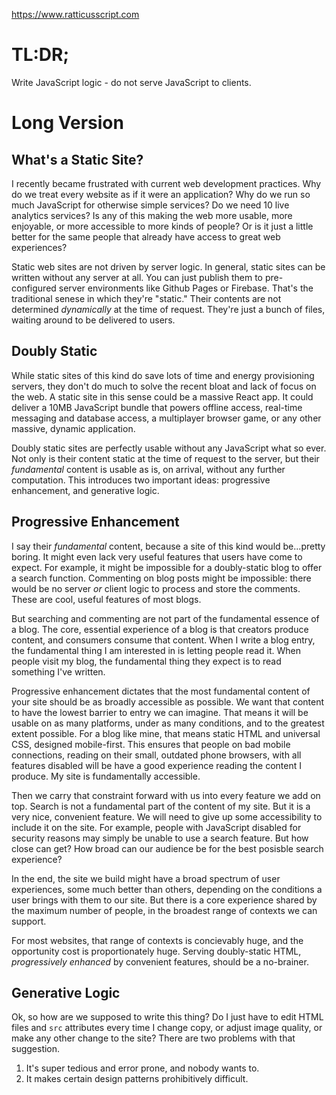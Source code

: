 https://www.ratticusscript.com

# TL:DR;
Write JavaScript logic - do not serve JavaScript to clients.

# Long Version
## What's a Static Site?
I recently became frustrated with current web development practices. Why do we treat every website as if it were an application? Why do we run so much JavaScript for otherwise simple services? Do we need 10 live analytics services? Is any of this making the web more usable, more enjoyable, or more accessible to more kinds of people? Or is it just a little better for the same people that already have access to great web experiences?

Static web sites are not driven by server logic. In general, static sites can be written without any server at all. You can just publish them to pre-configured server environments like Github Pages or Firebase. That's the traditional senese in which they're "static." Their contents are not determined _dynamically_ at the time of request. They're just a bunch of files, waiting around to be delivered to users.

## Doubly Static
While static sites of this kind do save lots of time and energy provisioning servers, they don't do much to solve the recent bloat and lack of focus on the web. A static site in this sense could be a massive React app. It could deliver a 10MB JavaScript bundle that powers offline access, real-time messaging and database access, a multiplayer browser game, or any other massive, dynamic application.

Doubly static sites are perfectly usable without any JavaScript what so ever. Not only is their content static at the time of request to the server, but their _fundamental_ content is usable as is, on arrival, without any further computation. This introduces two important ideas: progressive enhancement, and generative logic.

## Progressive Enhancement
I say their _fundamental_ content, because a site of this kind would be...pretty boring. It might even lack very useful features that users have come to expect. For example, it might be impossible for a doubly-static blog to offer a search function. Commenting on blog posts might be impossible: there would be no server *or* client logic to process and store the comments. These are cool, useful features of most blogs.

But searching and commenting are not part of the fundamental essence of a blog. The core, essential experience of a blog is that creators produce content, and consumers consume that content. When I write a blog entry, the fundamental thing I am interested in is letting people read it. When people visit my blog, the fundamental thing they expect is to read something I've written.

Progressive enhancement dictates that the most fundamental content of your site should be as broadly accessible as possible. We want that content to have the lowest barrier to entry we can imagine. That means it will be usable on as many platforms, under as many conditions, and to the greatest extent possible. For a blog like mine, that means static HTML and universal CSS, designed mobile-first. This ensures that people on bad mobile connections, reading on their small, outdated phone browsers, with all features disabled will be have a good experience reading the content I produce. My site is fundamentally accessible.

Then we carry that constraint forward with us into every feature we add on top. Search is not a fundamental part of the content of my site. But it is a very nice, convenient feature. We will need to give up some accessibility to include it on the site. For example, people with JavaScript disabled for security reasons may simply be unable to use a search feature. But how close can get? How broad can our audience be for the best posisble search experience?

In the end, the site we build might have a broad spectrum of user experiences, some much better than others, depending on the conditions a user brings with them to our site. But there is a core experience shared by the maximum number of people, in the broadest range of contexts we can support.

For most websites, that range of contexts is concievably huge, and the opportunity cost is proportionately huge. Serving doubly-static HTML, _progressively enhanced_ by convenient features, should be a no-brainer.

## Generative Logic
Ok, so how are we supposed to write this thing? Do I just have to edit HTML files and `src` attributes every time I change copy, or adjust image quality, or make any other change to the site? There are two problems with that suggestion.
1. It's super tedious and error prone, and nobody wants to.
2. It makes certain design patterns prohibitively difficult.

